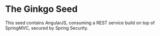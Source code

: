 The Ginkgo Seed
===============

This seed contains AngularJS, consuming a REST service build on top of SpringMVC, secured by Spring Security.


